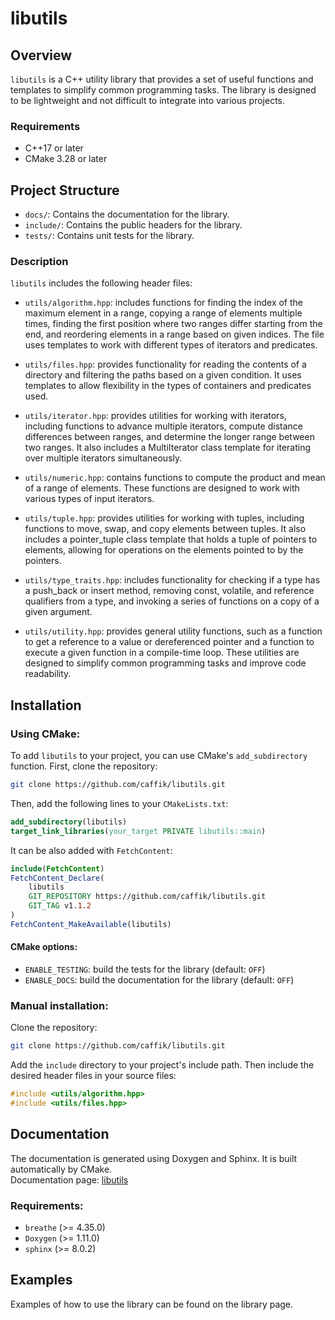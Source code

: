 # libutils

## Overview

`libutils` is a C++ utility library that provides a set of useful functions and templates to simplify common programming
tasks. The library is designed to be lightweight and not difficult to integrate into various projects.

### Requirements

- C++17 or later
- CMake 3.28 or later

## Project Structure

- `docs/`: Contains the documentation for the library.
- `include/`: Contains the public headers for the library.
- `tests/`: Contains unit tests for the library.

### Description

`libutils` includes the following header files:

- `utils/algorithm.hpp`: includes functions for finding the index of the maximum element in a range, copying a range of
  elements multiple times, finding the first position where two ranges differ starting from the end, and reordering
  elements in a range based on given indices. The file uses templates to work with different types of iterators and
  predicates. 
<p></p> 

- `utils/files.hpp`: provides functionality for reading the contents of a directory and filtering the paths based on a
  given condition. It uses templates to allow flexibility in the types of containers and predicates used.
<p></p> 

- `utils/iterator.hpp`: provides utilities for working with iterators, including functions to advance multiple
  iterators, compute distance differences between ranges, and determine the longer range between two ranges. It also
  includes a MultiIterator class template for iterating over multiple iterators simultaneously.
<p></p> 

- `utils/numeric.hpp`: contains functions to compute the product and mean of a range of elements. These functions are
  designed to work with various types of input iterators.
<p></p> 

- `utils/tuple.hpp`: provides utilities for working with tuples, including functions to move, swap, and copy elements
  between tuples. It also includes a pointer_tuple class template that holds a tuple of pointers to elements, allowing
  for operations on the elements pointed to by the pointers.
<p></p> 

- `utils/type_traits.hpp`: includes functionality for checking if a type has a push_back or insert method, removing
  const, volatile, and reference qualifiers from a type, and invoking a series of functions on a copy of a given
  argument.
<p></p> 

- `utils/utility.hpp`: provides general utility functions, such as a function to get a reference to a value or
  dereferenced pointer and a function to execute a given function in a compile-time loop. These utilities are designed
  to simplify common programming tasks and improve code readability.

## Installation

### Using CMake:

To add `libutils` to your project, you can use CMake's `add_subdirectory` function. First, clone the repository:

```sh
git clone https://github.com/caffik/libutils.git
```

Then, add the following lines to your `CMakeLists.txt`:

```cmake
add_subdirectory(libutils)
target_link_libraries(your_target PRIVATE libutils::main)
```

It can be also added with `FetchContent`:

```cmake
include(FetchContent)
FetchContent_Declare(
    libutils
    GIT_REPOSITORY https://github.com/caffik/libutils.git
    GIT_TAG v1.1.2 
)
FetchContent_MakeAvailable(libutils)
```

#### CMake options:
- `ENABLE_TESTING`: build the tests for the library (default: `OFF`)
- `ENABLE_DOCS`: build the documentation for the library (default: `OFF`) 

### Manual installation:

Clone the repository:
    
```sh
git clone https://github.com/caffik/libutils.git
```

Add the `include` directory to your project's include path. Then include the desired header files in your source files:

```cpp
#include <utils/algorithm.hpp>
#include <utils/files.hpp>
```

## Documentation

The documentation is generated using Doxygen and Sphinx. It is built automatically by CMake. <br/> 
Documentation page: [libutils](https://caffik.github.io/libutils/)
### Requirements:
- `breathe` (>= 4.35.0)
- `Doxygen` (>= 1.11.0)
- `sphinx` (>= 8.0.2)

## Examples

Examples of how to use the library can be found on the library page.



  

